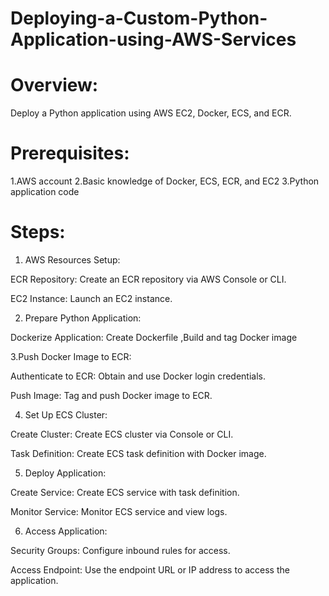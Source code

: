 # Deploying-a-Custom-Python-Application-using-AWS-Services

# Overview:

Deploy a Python application using AWS EC2, Docker, ECS, and ECR.

# Prerequisites:

1.AWS account
2.Basic knowledge of Docker, ECS, ECR, and EC2
3.Python application code

# Steps:

1. AWS Resources Setup:

ECR Repository:
                   Create an ECR repository via AWS Console or CLI.

EC2 Instance:
                  Launch an EC2 instance.

2. Prepare Python Application:

Dockerize Application:
                          Create Dockerfile
                          ,Build and tag Docker image

3.Push Docker Image to ECR:

Authenticate to ECR:
                        Obtain and use Docker login credentials.

Push Image:
              Tag and push Docker image to ECR.

4. Set Up ECS Cluster:

Create Cluster:
                  Create ECS cluster via Console or CLI.

Task Definition:
                  Create ECS task definition with Docker image.

5. Deploy Application:

Create Service:
                  Create ECS service with task definition.

Monitor Service:
                  Monitor ECS service and view logs.

6. Access Application:

 Security Groups:
                  Configure inbound rules for access.

Access Endpoint:
                  Use the endpoint URL or IP address to access the application.
